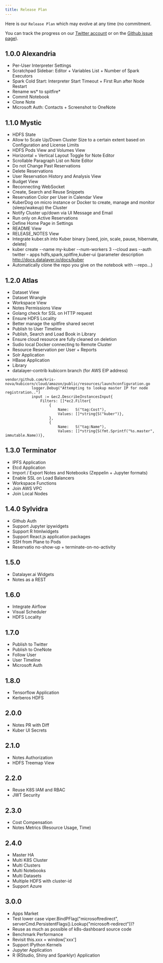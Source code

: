 ```yaml
---
title: Release Plan
---
```


Here is our `Release Plan` which may evolve at any time (no commitment.

You can track the progress on our [Twitter account](https://twitter.com/datalayerio) or on the [Github issue page](https://github.com/datalayer/datalayer/issues)).

## 1.0.0 Alexandria

+ Per-User Interpreter Settings
+ Scratchpad Sidebar: Editor + Variables List + Number of Spark Executors
+ Spark Cold Start: Interpreter Start Timeout + First Run after Node Restart
+ Rename ws* to spitfire*
+ Commit Notebook
+ Clone Note
+ Microsoft Auth: Contacts + Screenshot to OneNote

## 1.1.0 Mystic

+ HDFS State
+ Allow to Scale Up/Down Cluster Size to a certain extent based on Configuration and License Limits
+ HDFS Pods View and Volumes View
+ Horizontal + Vertical Layout Toggle for Note Editor
+ Scrollable Paragraph List on Note Editor
+ Do not Change Past Reservations
+ Delete Reservations
+ User Reservation History and Analysis View
+ Budget View
+ Reconnecting WebSocket
+ Create, Search and Reuse Snippets
+ Reservation Color per User in Calendar View
+ KuberDog on micro instance or Docker to create, manage and monitor (sleep/wakeup) the Cluster
+ Notify Cluster up/down via UI Message and Email
+ Run only on Active Reservations
+ Define Home Page in Settings
+ README View
+ RELEASE_NOTES View
+ Integrate kuber.sh into Kuber binary [seed, join, scale, pause, hibernate, delete]
+ kuber create --name my-kuber --num-workers 3 --cloud aws --auth twitter - apps hdfs,spark,spitfire,kuber-ui (parameter description http://docs.datalayer.io/docs/kuber 
+ Automatically clone the repo you give on the notebook with --repo...)

## 1.2.0 Atlas

+ Dataset View
+ Dataset Wrangle
+ Workspace View
+ Notes Permissions View
+ Golang check for SSL on HTTP request
+ Ensure HDFS Locality
+ Better manage the spitfire shared secret
+ Publish to User Timeline
+ Publish, Search and Load Book in Library
+ Ensure cloud resource are fully cleaned on deletion
+ Sudio local Docker connecting to Remote Cluster
+ Resource Reservation per User + Reports
+ Solr Application
+ HBase Application
+ Library
+ datalayer-contrib kubicorn branch (for AWS EIP address)
```
vendor/github.com/kris-nova/kubicorn/cloud/amazon/public/resources/launchconfiguration.go 			
            logger.Debug("Attempting to lookup master IP for node registration..")
 			input := &ec2.DescribeInstancesInput{
 				Filters: []*ec2.Filter{
					{
						Name:   S("tag:Cost"),
						Values: []*string{S("kuber")},
					},
 					{
 						Name:   S("tag:Name"),
 						Values: []*string{S(fmt.Sprintf("%s.master", immutable.Name))},
```

## 1.3.0 Terminator

+ IPFS Application
+ Etcd Application
+ Import / Export Notes and Notebooks (Zeppelin + Jupyter formats)
+ Enable SSL on Load Balancers
+ Workspace Functions
+ Join AWS VPC
+ Join Local Nodes

## 1.4.0 Sylvidra

+ Github Auth
+ Support Jupyter ipywidgets
+ Support R htmlwidgets
+ Support React.js application packages
+ SSH from Plane to Pods
+ Reservatio no-show-up + terminate-on-no-activity

## 1.5.0

+ Datalayer.ai Widgets
+ Notes as a REST

## 1.6.0

+ Integrate Airflow
+ Visual Scheduler
+ HDFS Locality

## 1.7.0

+ Publish to Twitter
+ Publish to OneNote
+ Follow User
+ User Timeline
+ Microsoft Auth

## 1.8.0

+ Tensorflow Application
+ Kerberos HDFS

## 2.0.0

+ Notes PR with Diff
+ Kuber UI Secrets

## 2.1.0

+ Notes Authorization
+ HDFS Treemap View

## 2.2.0

+ Reuse K8S IAM and RBAC
+ JWT Security

## 2.3.0

+ Cost Compensation
+ Notes Metrics (Resource Usage, Time)

## 2.4.0

+ Master HA
+ Multi K8S Cluster
+ Multi Clusters
+ Multi Notebooks
+ Multi Datasets
+ Multiple HDFS with cluster-id
+ Support Azure

## 3.0.0

+ Apps Market
+ Test lower case viper.BindPFlag("microsoftredirect", serverCmd.PersistentFlags().Lookup("microsoft-redirect"))? 
+ Reuse as much as possible of k8s-dashboard source code
+ Benchmark Performance
+ Revisit this.xxx = window['xxx']
+ Support IPython Kernels
+ Jupyter Application
+ R (RStudio, Shiny and Sparklyr) Application
